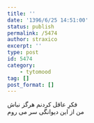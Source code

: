 ```yaml
---
title: ''
date: '1396/6/25 14:51:00'
status: publish
permalink: /5474
author: straxico
excerpt: ''
type: post
id: 5474
category:
    - tytomood
tag: []
post_format: []
---
```

فکرِ عاقل کردنم هرگز نباش  
من از این دیوانگی سر می روم